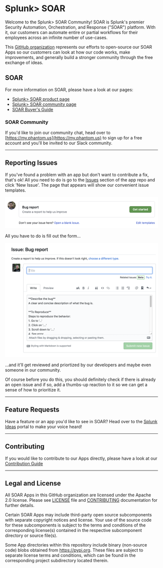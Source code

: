# Splunk> SOAR

Welcome to the Splunk> SOAR Community! SOAR is Splunk's premier Security Automation, Orchestration, and Response ("SOAR") platform. With it, our customers can automate entire or partial workflows for their employees across an infinite number of use-cases.

This [GitHub organization](https://docs.github.com/en/organizations/collaborating-with-groups-in-organizations/about-organizations) represents our efforts to open-source our SOAR Apps so our customers can look at how our code works, make improvements, and generally build a stronger community through the free exchange of ideas.

## SOAR
For more information on SOAR, please have a look at our pages:

- [Splunk> SOAR product page](https://www.splunk.com/en_us/software/splunk-security-orchestration-and-automation.html)
- [Splunk> SOAR community page](https://my.phantom.us)
- [SOAR Buyer's Guide](https://www.splunk.com/en_us/form/the-soar-buyers-guide.html)


### SOAR Community
If you'd like to join our community chat, head over to [https://my.phantom.us](https://my.phantom.us) to sign up for a free account and you'll be invited to our Slack community. 

---

## Reporting Issues
If you've found a problem with an app but don't want to contribute a fix, that's ok! All you need to do is go to the [Issues](https://github.com/splunk-soar-apps/phawslambda/issues) section of the app repo and click 'New Issue'. The page that appears will show our convenient issue templates. 

![Issues Templates](../.github/Images/Github-Issue-Templates.png)

All you have to do is fill out the form...

![Bug Report](../.github/Images/Github-Bug-Template.png) 

...and it'll get reviewed and priortized by our developers and maybe even someone in our community.

Of course before you do this, you should definitely check if there is already an open issue and if so, add a thumbs-up reaction to it so we can get a sense of how to prioritize it.

---

## Feature Requests
Have a feature or an app you'd like to see in SOAR? Head over to the [Splunk Ideas](https://ideas.splunk.com) portal to make your voice heard!

---

## Contributing
If you would like to contribute to our Apps directly, please have a look at our [Contribution Guide](https://github.com/splunk-soar-apps/.github/blob/main/.github/CONTRIBUTING.md)

---

## Legal and License

All SOAR Apps in this GitHub organization are licensed under the Apache 2.0 license. Please see [LICENSE](https://github.com/splunk-soar-apps/.github/blob/main/LICENSE) file and [CONTRIBUTING](https://github.com/splunk-soar-apps/.github/blob/main/.github/CONTRIBUTING.md) documentation for further details.

Certain SOAR Apps may include third-party open source subcomponents with separate copyright notices and license.  Your use of the source code for these subcomponents is subject to the terms and conditions of the corresponding license(s) contained in the respective subcomponent directory or source file(s).

Some App directories within this repository include binary (non-source code) blobs obtained from https://pypi.org. These files are subject to separate license terms and conditions, which can be found in the corresponding project subdirectory located therein.